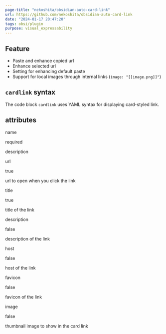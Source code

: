 ```yaml
---
page-title: "nekoshita/obsidian-auto-card-link"
url: https://github.com/nekoshita/obsidian-auto-card-link
date: "2024-01-17 20:47:20"
tags: obsi/plugin
purpose: visual_expressability
---
```


## Feature

-   Paste and enhance copied url
-   Enhance selected url
-   Setting for enhancing default paste
-   Support for local images through internal links (`image: "[[image.png]]"`)

## `cardlink` syntax

The code block `cardlink` uses YAML syntax for displaying card-styled link.

## attributes

name

required

description

url

true

url to open when you click the link

title

true

title of the link

description

false

description of the link

host

false

host of the link

favicon

false

favicon of the link

image

false

thumbnail image to show in the card link
